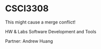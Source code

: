 # CSCI3308
This might cause a merge conflict!

HW &amp; Labs Software Development and Tools

Partner: Andrew Huang
